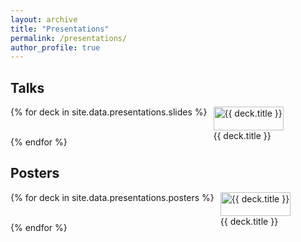 ```yaml
---
layout: archive
title: "Presentations"
permalink: /presentations/
author_profile: true
---
```


## Talks

<div style="display: flex; flex-wrap: wrap; gap: 10px; justify-content: left;">
    {% for deck in site.data.presentations.slides %}
    <figure style="margin: 0; text-align: left; max-width: 30%;">
        <a href=
            {% if deck.url contains "://" %}
              "{{ deck.url }}"
            {% else %}
              "{{ deck.url | relative_url }}"
            {% endif %}
            title="{{ deck.title }}"
        >
        <img src=
          {% if deck.image_path contains "://" %}
            "{{ deck.image_path }}"
          {% else %}
            "{{ deck.image_path | relative_url }}"
          {% endif %}
          alt="{{ deck.title }}"
          style="width: 100%; height: auto;">
        </a>
        <figcaption>{{ deck.title }}</figcaption>
    </figure>
    {% endfor %}
</div>

<!-- <div>
    {% for deck in site.data.presentations.slides %}
    <figure>
        <a href=
            {% if deck.url contains "://" %}
              "{{ deck.url }}"
            {% else %}
              "{{ deck.url | relative_url }}"
            {% endif %}
            title="{{ deck.title }}"
        >
        <img style="max-width: 30%; height: auto; margin: 10px;" src=
          {% if deck.image_path contains "://" %}
            "{{ deck.image_path }}"
          {% else %}
            "{{ deck.image_path | relative_url }}"
          {% endif %}
          alt="{{ deck.title }}">
        </a>
        <figcaption>
        {{deck.title}}
        </figcaption>
    </figure>
    {% endfor %}
</div> -->

## Posters

<div style="display: flex; flex-wrap: wrap; gap: 10px; justify-content: left;">
    {% for deck in site.data.presentations.posters %}
    <figure style="margin: 0; text-align: left; max-width: 30%;">
        <a href=
            {% if deck.url contains "://" %}
              "{{ deck.url }}"
            {% else %}
              "{{ deck.url | relative_url }}"
            {% endif %}
            title="{{ deck.title }}"
        >
        <img src=
          {% if deck.image_path contains "://" %}
            "{{ deck.image_path }}"
          {% else %}
            "{{ deck.image_path | relative_url }}"
          {% endif %}
          alt="{{ deck.title }}"
          style="width: 100%; height: auto;">
        </a>
        <figcaption>{{ deck.title }}</figcaption>
    </figure>
    {% endfor %}
</div>

<!-- <div>
    {% for deck in site.data.presentations.posters %}
    <figure>
        <a href=
            {% if deck.url contains "://" %}
              "{{ deck.url }}"
            {% else %}
              "{{ deck.url | relative_url }}"
            {% endif %}
            title="{{ deck.title }}"
        >
        <img class="thumb" width="10" src=
          {% if deck.image_path contains "://" %}
            "{{ deck.image_path }}"
          {% else %}
            "{{ deck.image_path | relative_url }}"
          {% endif %}
          alt="{{ deck.title }}">
        </a>
        <figcaption>
        {{deck.title}}
        </figcaption>
    </figure>
    {% endfor %}
</div> -->